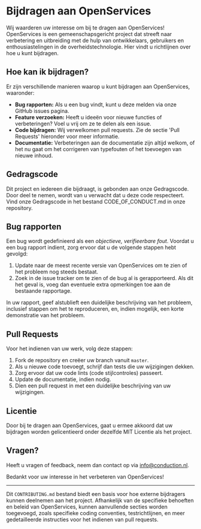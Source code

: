 # Bijdragen aan OpenServices

Wij waarderen uw interesse om bij te dragen aan OpenServices! OpenServices is een gemeenschapsgericht project dat streeft naar verbetering en uitbreiding met de hulp van ontwikkelaars, gebruikers en enthousiastelingen in de overheidstechnologie. Hier vindt u richtlijnen over hoe u kunt bijdragen.

## Hoe kan ik bijdragen?

Er zijn verschillende manieren waarop u kunt bijdragen aan OpenServices, waaronder:

- **Bug rapporten:** Als u een bug vindt, kunt u deze melden via onze GitHub issues pagina.
- **Feature verzoeken:** Heeft u ideeën voor nieuwe functies of verbeteringen? Voel u vrij om ze te delen als een issue.
- **Code bijdragen:** Wij verwelkomen pull requests. Zie de sectie 'Pull Requests' hieronder voor meer informatie.
- **Documentatie:** Verbeteringen aan de documentatie zijn altijd welkom, of het nu gaat om het corrigeren van typefouten of het toevoegen van nieuwe inhoud.

## Gedragscode

Dit project en iedereen die bijdraagt, is gebonden aan onze Gedragscode. Door deel te nemen, wordt van u verwacht dat u deze code respecteert. Vind onze Gedragscode in het bestand CODE_OF_CONDUCT.md in onze repository.

## Bug rapporten

Een bug wordt gedefinieerd als een *objectieve, verifieerbare fout*. Voordat u een bug rapport indient, zorg ervoor dat u de volgende stappen hebt gevolgd:

1. Update naar de meest recente versie van OpenServices om te zien of het probleem nog steeds bestaat.
2. Zoek in de issue tracker om te zien of de bug al is gerapporteerd. Als dit het geval is, voeg dan eventuele extra opmerkingen toe aan de bestaande rapportage.

In uw rapport, geef alstublieft een duidelijke beschrijving van het probleem, inclusief stappen om het te reproduceren, en, indien mogelijk, een korte demonstratie van het probleem.

## Pull Requests

Voor het indienen van uw werk, volg deze stappen:

1. Fork de repository en creëer uw branch vanuit `master`.
2. Als u nieuwe code toevoegt, schrijf dan tests die uw wijzigingen dekken.
3. Zorg ervoor dat uw code lints (code stijlcontroles) passeert.
4. Update de documentatie, indien nodig.
5. Dien een pull request in met een duidelijke beschrijving van uw wijzigingen.

## Licentie

Door bij te dragen aan OpenServices, gaat u ermee akkoord dat uw bijdragen worden gelicentieerd onder dezelfde MIT Licentie als het project.

## Vragen?

Heeft u vragen of feedback, neem dan contact op via [info@conduction.nl](mailto:info@conduction.nl).

Bedankt voor uw interesse in het verbeteren van OpenServices!

---

Dit `CONTRIBUTING.md` bestand biedt een basis voor hoe externe bijdragers kunnen deelnemen aan het project. Afhankelijk van de specifieke behoeften en beleid van OpenServices, kunnen aanvullende secties worden toegevoegd, zoals specifieke coding conventies, testrichtlijnen, en meer gedetailleerde instructies voor het indienen van pull requests.
